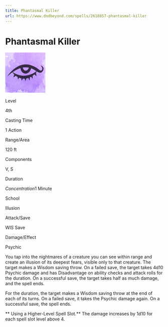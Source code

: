 ```yaml
---
title: Phantasmal Killer
url: https://www.dndbeyond.com/spells/2618857-phantasmal-killer
---
```


# Phantasmal Killer

![Phantasmal Killer](phantasmal-killer.png)

Level

4th

Casting Time

1 Action

Range/Area

120 ft

Components

V, S

Duration

*Concentration*1 Minute

School

Illusion

Attack/Save

WIS Save

Damage/Effect

Psychic

You tap into the nightmares of a creature you can see within range and create an illusion of its deepest fears, visible only to that creature. The target makes a Wisdom saving throw. On a failed save, the target takes 4d10 Psychic damage and has Disadvantage on ability checks and attack rolls for the duration. On a successful save, the target takes half as much damage, and the spell ends.

For the duration, the target makes a Wisdom saving throw at the end of each of its turns. On a failed save, it takes the Psychic damage again. On a successful save, the spell ends.

** Using a Higher-Level Spell Slot.** The damage increases by 1d10 for each spell slot level above 4.